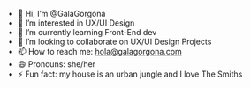 - 👋 Hi, I’m @GalaGorgona
- 👀 I’m interested in UX/UI Design
- 🌱 I’m currently learning Front-End dev 
- 💞️ I’m looking to collaborate on UX/UI Design Projects
- 📫 How to reach me: hola@galagorgona.com
- 😄 Pronouns: she/her
- ⚡ Fun fact: my house is an urban jungle and I love The Smiths 

<!---
GalaGorgona/GalaGorgona is a ✨ special ✨ repository because its `README.md` (this file) appears on your GitHub profile.
You can click the Preview link to take a look at your changes.
--->
